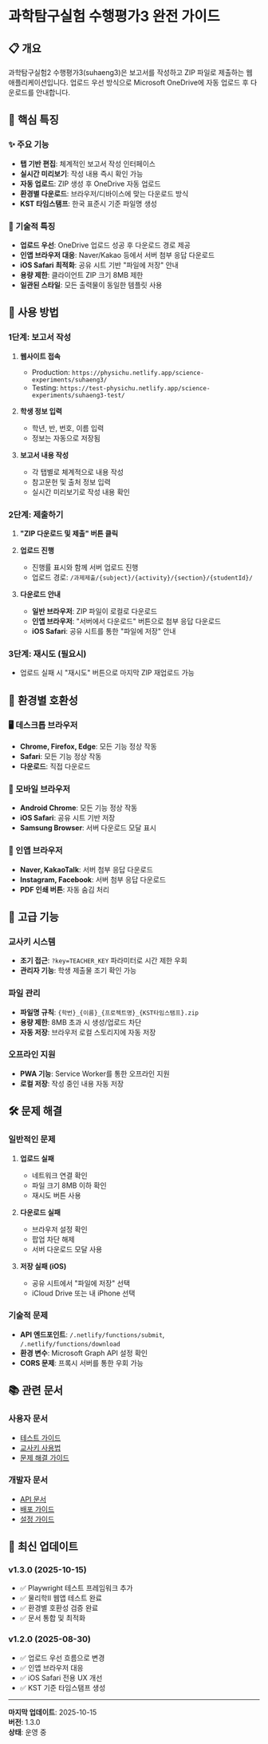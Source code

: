 # 과학탐구실험 수행평가3 완전 가이드

## 📋 개요

과학탐구실험2 수행평가3(suhaeng3)은 보고서를 작성하고 ZIP 파일로 제출하는 웹 애플리케이션입니다. 업로드 우선 방식으로 Microsoft OneDrive에 자동 업로드 후 다운로드를 안내합니다.

## 🎯 핵심 특징

### ✨ 주요 기능
- **탭 기반 편집**: 체계적인 보고서 작성 인터페이스
- **실시간 미리보기**: 작성 내용 즉시 확인 가능
- **자동 업로드**: ZIP 생성 후 OneDrive 자동 업로드
- **환경별 다운로드**: 브라우저/디바이스에 맞는 다운로드 방식
- **KST 타임스탬프**: 한국 표준시 기준 파일명 생성

### 🔧 기술적 특징
- **업로드 우선**: OneDrive 업로드 성공 후 다운로드 경로 제공
- **인앱 브라우저 대응**: Naver/Kakao 등에서 서버 첨부 응답 다운로드
- **iOS Safari 최적화**: 공유 시트 기반 "파일에 저장" 안내
- **용량 제한**: 클라이언트 ZIP 크기 8MB 제한
- **일관된 스타일**: 모든 출력물이 동일한 템플릿 사용

## 🚀 사용 방법

### 1단계: 보고서 작성
1. **웹사이트 접속**
   - Production: `https://physichu.netlify.app/science-experiments/suhaeng3/`
   - Testing: `https://test-physichu.netlify.app/science-experiments/suhaeng3-test/`

2. **학생 정보 입력**
   - 학년, 반, 번호, 이름 입력
   - 정보는 자동으로 저장됨

3. **보고서 내용 작성**
   - 각 탭별로 체계적으로 내용 작성
   - 참고문헌 및 출처 정보 입력
   - 실시간 미리보기로 작성 내용 확인

### 2단계: 제출하기
1. **"ZIP 다운로드 및 제출" 버튼 클릭**
2. **업로드 진행**
   - 진행률 표시와 함께 서버 업로드 진행
   - 업로드 경로: `/과제제출/{subject}/{activity}/{section}/{studentId}/`

3. **다운로드 안내**
   - **일반 브라우저**: ZIP 파일이 로컬로 다운로드
   - **인앱 브라우저**: "서버에서 다운로드" 버튼으로 첨부 응답 다운로드
   - **iOS Safari**: 공유 시트를 통한 "파일에 저장" 안내

### 3단계: 재시도 (필요시)
- 업로드 실패 시 "재시도" 버튼으로 마지막 ZIP 재업로드 가능

## 📱 환경별 호환성

### 🖥️ 데스크톱 브라우저
- **Chrome, Firefox, Edge**: 모든 기능 정상 작동
- **Safari**: 모든 기능 정상 작동
- **다운로드**: 직접 다운로드

### 📱 모바일 브라우저
- **Android Chrome**: 모든 기능 정상 작동
- **iOS Safari**: 공유 시트 기반 저장
- **Samsung Browser**: 서버 다운로드 모달 표시

### 📱 인앱 브라우저
- **Naver, KakaoTalk**: 서버 첨부 응답 다운로드
- **Instagram, Facebook**: 서버 첨부 응답 다운로드
- **PDF 인쇄 버튼**: 자동 숨김 처리

## 🔧 고급 기능

### 교사키 시스템
- **조기 접근**: `?key=TEACHER_KEY` 파라미터로 시간 제한 우회
- **관리자 기능**: 학생 제출물 조기 확인 가능

### 파일 관리
- **파일명 규칙**: `{학번}_{이름}_{프로젝트명}_{KST타임스탬프}.zip`
- **용량 제한**: 8MB 초과 시 생성/업로드 차단
- **자동 저장**: 브라우저 로컬 스토리지에 자동 저장

### 오프라인 지원
- **PWA 기능**: Service Worker를 통한 오프라인 지원
- **로컬 저장**: 작성 중인 내용 자동 저장

## 🛠️ 문제 해결

### 일반적인 문제
1. **업로드 실패**
   - 네트워크 연결 확인
   - 파일 크기 8MB 이하 확인
   - 재시도 버튼 사용

2. **다운로드 실패**
   - 브라우저 설정 확인
   - 팝업 차단 해제
   - 서버 다운로드 모달 사용

3. **저장 실패 (iOS)**
   - 공유 시트에서 "파일에 저장" 선택
   - iCloud Drive 또는 내 iPhone 선택

### 기술적 문제
- **API 엔드포인트**: `/.netlify/functions/submit`, `/.netlify/functions/download`
- **환경 변수**: Microsoft Graph API 설정 확인
- **CORS 문제**: 프록시 서버를 통한 우회 가능

## 📚 관련 문서

### 사용자 문서
- [테스트 가이드](suhaeng3-test-guide.md)
- [교사키 사용법](teacher-key-guide.md)
- [문제 해결 가이드](troubleshooting/)

### 개발자 문서
- [API 문서](../project/api.md)
- [배포 가이드](../project/deployment.md)
- [설정 가이드](../project/configuration.md)

## 🔄 최신 업데이트

### v1.3.0 (2025-10-15)
- ✅ Playwright 테스트 프레임워크 추가
- ✅ 물리학II 웹앱 테스트 완료
- ✅ 환경별 호환성 검증 완료
- ✅ 문서 통합 및 최적화

### v1.2.0 (2025-08-30)
- ✅ 업로드 우선 흐름으로 변경
- ✅ 인앱 브라우저 대응
- ✅ iOS Safari 전용 UX 개선
- ✅ KST 기준 타임스탬프 생성

---

**마지막 업데이트**: 2025-10-15  
**버전**: 1.3.0  
**상태**: 운영 중


